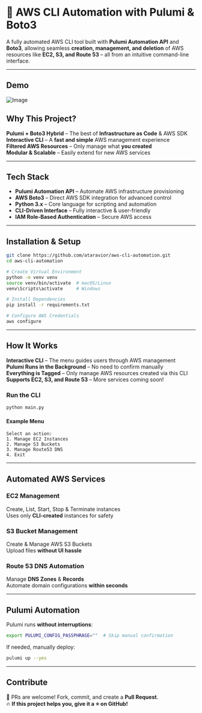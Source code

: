 # 🚀 AWS CLI Automation with Pulumi & Boto3

A fully automated AWS CLI tool built with **Pulumi Automation API** and **Boto3**, allowing seamless **creation, management, and deletion** of AWS resources like **EC2, S3, and Route 53** – all from an intuitive command-line interface.

---

##  Demo

![Image](https://github.com/user-attachments/assets/68a71360-6d92-488d-9893-a033d6b93776)


##  **Why This Project?**
  **Pulumi + Boto3 Hybrid** – The best of **Infrastructure as Code** & AWS SDK  
  **Interactive CLI** – A **fast and simple** AWS management experience  
  **Filtered AWS Resources** – Only manage what **you created**  
  **Modular & Scalable** – Easily extend for new AWS services  

---

##  **Tech Stack**
-  **Pulumi Automation API** – Automate AWS infrastructure provisioning  
-  **AWS Boto3** – Direct AWS SDK integration for advanced control  
-  **Python 3.x** – Core language for scripting and automation  
-  **CLI-Driven Interface** – Fully interactive & user-friendly  
-  **IAM Role-Based Authentication** – Secure AWS access  

---

##  **Installation & Setup**
```sh
git clone https://github.com/ataravior/aws-cli-automation.git
cd aws-cli-automation

# Create Virtual Environment
python -m venv venv
source venv/bin/activate  # macOS/Linux
venv\Scripts\activate     # Windows

# Install Dependencies
pip install -r requirements.txt

# Configure AWS Credentials
aws configure
```

---

##  **How It Works**
 **Interactive CLI** – The menu guides users through AWS management  
 **Pulumi Runs in the Background** – No need to confirm manually  
 **Everything is Tagged** – Only manage AWS resources created via this CLI  
 **Supports EC2, S3, and Route 53** – More services coming soon!  

### **Run the CLI**
```sh
python main.py
```

#### **Example Menu**
```
Select an action:
1. Manage EC2 Instances
2. Manage S3 Buckets
3. Manage Route53 DNS
4. Exit
```

---

##  **Automated AWS Services**
###  **EC2 Management**
 Create, List, Start, Stop & Terminate instances  
 Uses only **CLI-created** instances for safety  

###  **S3 Bucket Management**
 Create & Manage AWS S3 Buckets  
 Upload files **without UI hassle**  

###  **Route 53 DNS Automation**
 Manage **DNS Zones** & **Records**  
 Automate domain configurations **within seconds**  

---

##  **Pulumi Automation**
Pulumi runs **without interruptions**:
```sh
export PULUMI_CONFIG_PASSPHRASE=""  # Skip manual confirmation
```
If needed, manually deploy:
```sh
pulumi up --yes
```

---


##  **Contribute**
🚀 PRs are welcome! Fork, commit, and create a **Pull Request**.    
🔥 **If this project helps you, give it a ⭐ on GitHub!**  

